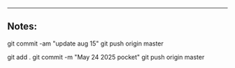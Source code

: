 ----

## Notes:

git commit -am "update aug 15"
git push origin master

git add .
git commit -m "May 24 2025 pocket"
git push origin master
